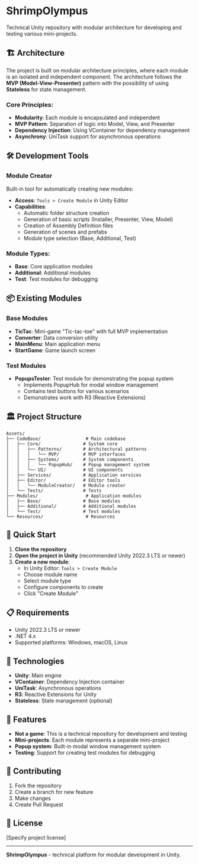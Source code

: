 # ShrimpOlympus

Technical Unity repository with modular architecture for developing and testing various mini-projects.

## 🏗️ Architecture

The project is built on modular architecture principles, where each module is an isolated and independent component. The architecture follows the **MVP (Model-View-Presenter)** pattern with the possibility of using **Stateless** for state management.

### Core Principles:
- **Modularity**: Each module is encapsulated and independent
- **MVP Pattern**: Separation of logic into Model, View, and Presenter
- **Dependency Injection**: Using VContainer for dependency management
- **Asynchrony**: UniTask support for asynchronous operations

## 🛠️ Development Tools

### Module Creator
Built-in tool for automatically creating new modules:
- **Access**: `Tools > Create Module` in Unity Editor
- **Capabilities**:
  - Automatic folder structure creation
  - Generation of basic scripts (Installer, Presenter, View, Model)
  - Creation of Assembly Definition files
  - Generation of scenes and prefabs
  - Module type selection (Base, Additional, Test)

### Module Types:
- **Base**: Core application modules
- **Additional**: Additional modules
- **Test**: Test modules for debugging

## 📦 Existing Modules

### Base Modules
- **TicTac**: Mini-game "Tic-tac-toe" with full MVP implementation
- **Converter**: Data conversion utility
- **MainMenu**: Main application menu
- **StartGame**: Game launch screen

### Test Modules
- **PopupsTester**: Test module for demonstrating the popup system
  - Implements PopupHub for modal window management
  - Contains test buttons for various scenarios
  - Demonstrates work with R3 (Reactive Extensions)

## 🏛️ Project Structure

```
Assets/
├── CodeBase/                 # Main codebase
│   ├── Core/                # System core
│   │   ├── Patterns/        # Architectural patterns
│   │   │   └── MVP/         # MVP interfaces
│   │   ├── Systems/         # System components
│   │   │   └── PopupHub/    # Popup management system
│   │   └── UI/              # UI components
│   ├── Services/            # Application services
│   ├── Editor/              # Editor tools
│   │   └── ModuleCreator/   # Module creator
│   └── Tests/               # Tests
├── Modules/                  # Application modules
│   ├── Base/                # Base modules
│   ├── Additional/          # Additional modules
│   └── Test/                # Test modules
└── Resources/                # Resources
```

## 🚀 Quick Start

1. **Clone the repository**
2. **Open the project in Unity** (recommended Unity 2022.3 LTS or newer)
3. **Create a new module**:
   - In Unity Editor: `Tools > Create Module`
   - Choose module name
   - Select module type
   - Configure components to create
   - Click "Create Module"

## 📋 Requirements

- Unity 2022.3 LTS or newer
- .NET 4.x
- Supported platforms: Windows, macOS, Linux

## 🔧 Technologies

- **Unity**: Main engine
- **VContainer**: Dependency Injection container
- **UniTask**: Asynchronous operations
- **R3**: Reactive Extensions for Unity
- **Stateless**: State management (optional)

## 📝 Features

- **Not a game**: This is a technical repository for development and testing
- **Mini-projects**: Each module represents a separate mini-project
- **Popup system**: Built-in modal window management system
- **Testing**: Support for creating test modules for debugging

## 🤝 Contributing

1. Fork the repository
2. Create a branch for new feature
3. Make changes
4. Create Pull Request

## 📄 License

[Specify project license]

---

**ShrimpOlympus** - technical platform for modular development in Unity.
